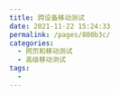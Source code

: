 ```yaml
---
title: 跨设备移动测试
date: 2021-11-22 15:24:33
permalink: /pages/800b3c/
categories:
  - 网页和移动测试
  - 高级移动测试
tags:
  - 
---
```

